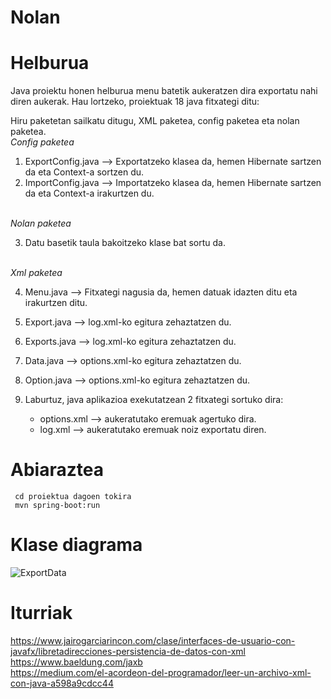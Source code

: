 # Nolan

# Helburua
Java proiektu honen helburua menu batetik aukeratzen dira exportatu nahi diren aukerak.
Hau lortzeko, proiektuak 18 java fitxategi ditu:

Hiru paketetan sailkatu ditugu, XML paketea, config paketea eta nolan paketea.<br>
*Config paketea*<br>
1. ExportConfig.java --> Exportatzeko klasea da, hemen Hibernate sartzen da eta Context-a sortzen du.
2. ImportConfig.java --> Importatzeko klasea da, hemen Hibernate sartzen da eta Context-a irakurtzen du.

<br>*Nolan paketea*

3. Datu basetik taula bakoitzeko klase bat sortu da.

<br>*Xml paketea*

4. Menu.java --> Fitxategi nagusia da, hemen datuak idazten ditu eta irakurtzen ditu.
5. Export.java --> log.xml-ko egitura zehaztatzen du. 
6. Exports.java --> log.xml-ko egitura zehaztatzen du.
7. Data.java --> options.xml-ko egitura zehaztatzen du.
8. Option.java --> options.xml-ko egitura zehaztatzen du.

9. Laburtuz, java aplikazioa exekutatzean 2 fitxategi sortuko dira: 
      - options.xml --> aukeratutako eremuak agertuko dira.
      - log.xml --> aukeratutako eremuak noiz exportatu diren.

# Abiaraztea
     cd proiektua dagoen tokira
     mvn spring-boot:run
# Klase diagrama
![ExportData](https://user-images.githubusercontent.com/75113996/142150422-20d36f2c-920b-4748-828a-30a0196a3e97.png)


# Iturriak
https://www.jairogarciarincon.com/clase/interfaces-de-usuario-con-javafx/libretadirecciones-persistencia-de-datos-con-xml <br>
https://www.baeldung.com/jaxb <br>
https://medium.com/el-acordeon-del-programador/leer-un-archivo-xml-con-java-a598a9cdcc44<br>
